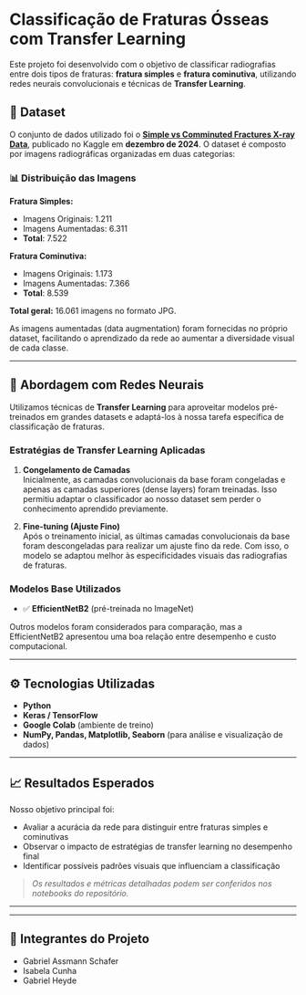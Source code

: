 # Classificação de Fraturas Ósseas com Transfer Learning

Este projeto foi desenvolvido com o objetivo de classificar radiografias entre dois tipos de fraturas: **fratura simples** e **fratura cominutiva**, utilizando redes neurais convolucionais e técnicas de **Transfer Learning**.

## 🩻 Dataset

O conjunto de dados utilizado foi o **[Simple vs Comminuted Fractures X-ray Data](https://www.kaggle.com/datasets/your-link-aqui)**, publicado no Kaggle em **dezembro de 2024**. O dataset é composto por imagens radiográficas organizadas em duas categorias:

### 📊 Distribuição das Imagens

**Fratura Simples:**
- Imagens Originais: 1.211  
- Imagens Aumentadas: 6.311  
- **Total**: 7.522  

**Fratura Cominutiva:**
- Imagens Originais: 1.173  
- Imagens Aumentadas: 7.366  
- **Total**: 8.539  

**Total geral:** 16.061 imagens no formato JPG.

As imagens aumentadas (data augmentation) foram fornecidas no próprio dataset, facilitando o aprendizado da rede ao aumentar a diversidade visual de cada classe.

---

## 🧠 Abordagem com Redes Neurais

Utilizamos técnicas de **Transfer Learning** para aproveitar modelos pré-treinados em grandes datasets e adaptá-los à nossa tarefa específica de classificação de fraturas.

### Estratégias de Transfer Learning Aplicadas

1. **Congelamento de Camadas**  
   Inicialmente, as camadas convolucionais da base foram congeladas e apenas as camadas superiores (dense layers) foram treinadas. Isso permitiu adaptar o classificador ao nosso dataset sem perder o conhecimento aprendido previamente.

2. **Fine-tuning (Ajuste Fino)**  
   Após o treinamento inicial, as últimas camadas convolucionais da base foram descongeladas para realizar um ajuste fino da rede. Com isso, o modelo se adaptou melhor às especificidades visuais das radiografias de fraturas.

### Modelos Base Utilizados

- ✅ **EfficientNetB2** (pré-treinada no ImageNet)

Outros modelos foram considerados para comparação, mas a EfficientNetB2 apresentou uma boa relação entre desempenho e custo computacional.

---

## ⚙️ Tecnologias Utilizadas

- **Python**  
- **Keras / TensorFlow**  
- **Google Colab** (ambiente de treino)  
- **NumPy, Pandas, Matplotlib, Seaborn** (para análise e visualização de dados)

---

## 📈 Resultados Esperados

Nosso objetivo principal foi:

- Avaliar a acurácia da rede para distinguir entre fraturas simples e cominutivas
- Observar o impacto de estratégias de transfer learning no desempenho final
- Identificar possíveis padrões visuais que influenciam a classificação

> *Os resultados e métricas detalhadas podem ser conferidos nos notebooks do repositório.*

---

---

## 👥 Integrantes do Projeto

- Gabriel Assmann Schafer 
- Isabela Cunha
- Gabriel Heyde


